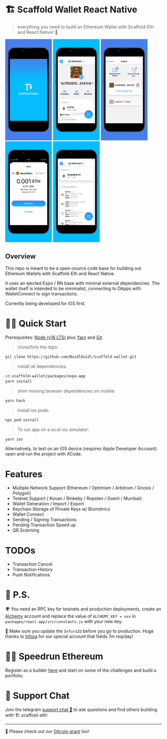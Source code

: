 # 🏗 Scaffold Wallet React Native

> everything you need to build an Ethereum Wallet with Scaffold-Eth and React Native! 🚀

<img width="150px" alt="image" src="./appImages/screenshot1.jpeg" >
<img width="150px" alt="image" src="./appImages/screenshot2.jpeg" >
<img width="150px" alt="image" src="./appImages/screenshot3.jpeg" >
<img width="150px" alt="image" src="./appImages/screenshot4.jpeg" >
<img width="150px" alt="image" src="./appImages/screenshot5.jpeg" >


## Overview

This repo is meant to be a open-source code base for building out Ethereum Wallets with Scaffold-Eth and React Native.

It uses an ejected Expo / RN base with minimal external dependencies. The wallet itself is intended to be minimalist, connecting to DApps with WalletConnect to sign transactions.

Currently being developed for iOS first.

# 🏄‍♂️ Quick Start

Prerequisites: [Node (v16 LTS)](https://nodejs.org/en/download/) plus [Yarn](https://classic.yarnpkg.com/en/docs/install/) and [Git](https://git-scm.com/downloads)

> clone/fork the repo:

```bash
git clone https://github.com/BuidlGuidl/scaffold-wallet.git
```

> install all dependencies:

```bash
cd scaffold-wallet/packages/expo-app
yarn install
```

> shim missing browser dependencies on mobile:

```bash
yarn hack
```

> install ios pods:

```bash
npx pod-install
```

> To run app on a local ios simulator:

```bash
yarn ios
```

Alternatively, to test on an iOS device (requires Apple Developer Account) open and run the project with XCode.

# Features

- Multiple Network Support (Ethereum / Optimism / Arbitrum / Gnosis / Polygon)
- Testnet Support ( Kovan / Rinkeby / Ropsten / Goerli / Mumbai)
- Wallet Generation / Import / Export
- Keychain Storage of Private Keys w/ Biometrics
- Wallet Connect
- Sending / Signing Transactions
- Pending Transaction Speed up
- QR Scanning

# TODOs

- Transaction Cancel
- Transaction History
- Push Notifications

# 💌 P.S.

🌍 You need an RPC key for testnets and production deployments, create an [Alchemy](https://www.alchemy.com/) account and replace the value of `ALCHEMY_KEY = xxx` in `packages/react-app/src/constants.js` with your new key.

📣 Make sure you update the `InfuraID` before you go to production. Huge thanks to [Infura](https://infura.io/) for our special account that fields 7m req/day!

# 🏃💨 Speedrun Ethereum

Register as a builder [here](https://speedrunethereum.com) and start on some of the challenges and build a portfolio.

# 💬 Support Chat

Join the telegram [support chat 💬](https://t.me/joinchat/KByvmRe5wkR-8F_zz6AjpA) to ask questions and find others building with 🏗 scaffold-eth!

---

🙏 Please check out our [Gitcoin grant](https://gitcoin.co/grants/2851/scaffold-eth) too!
